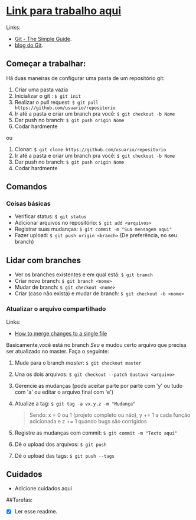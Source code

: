 # [Link para trabalho aqui](http://www.google.com.br)

Links:
- [Git - The Simple Guide](http://rogerdudler.github.io/git-guide/).
- [blog do Git](https://git-scm.com/blog).

## Começar a trabalhar:

Há duas maneiras de configurar uma pasta de um repositório git:

1. Criar uma pasta vazia
2. Inicializar o git : `$ git init`
3. Realizar o pull request: `$ git pull https://github.com/usuario/repositorio`
4. Ir até a pasta e criar um branch pra você: `$ git checkout -b Nome`
5. Dar push no branch: `$ git push origin Nome`
6. Codar hardmente

ou

1. Clonar: `$ git clone https://github.com/usuario/repositorio`
2. Ir até a pasta e criar um branch pra você: `$ git checkout -b Nome`
3. Dar push no branch: `$ git push origin Nome`
4. Codar hardmente

## Comandos

### Coisas básicas
 - Verificar status: `$ git status`
 - Adicionar arquivos no repositório: `$ git add <arquivos>`
 - Registrar suas mudanças: `$ git commit -m "Sua mensagem aqui"`
 - Fazer upload: `$ git push origin <branch>` (De preferência, no seu branch)

## Lidar com branches
 - Ver os branches existentes e em qual está: `$ git branch`
 - Criar novo branch: `$ git branch <nome>`
 - Mudar de branch: `$ git checkout <nome>`
 - Criar (caso não exista) e mudar de branch: `$ git checkout -b <nome>`
 
### Atualizar o arquivo compartilhado
 
Links:
 - [How to merge changes to a single file](http://stackoverflow.com/questions/10784523/how-do-i-merge-changes-to-a-single-file-rather-than-merging-commits)
 
Basicamente,você está no branch *Seu* e mudou certo arquivo que precisa ser atualizado no master. Faça o seguinte:
 
 1. Mude para o branch *master*: `$ git checkout master`
 2. Una os dois arquivos: `$ git checkout --patch Gustavo <arquivo>`
 3. Gerencie as mudanças (pode aceitar parte por parte com 'y' ou tudo com 'a' ou editar o arquivo final com 'e')
 4. Atualize a tag: `$ git tag -a vx.y.z -m "Mudança"`
 
    >Sendo: x = 0 ou 1 (projeto completo ou não), y += 1 a cada função adicionada e z += 1 quando bugs são corrigidos

 5. Registre as mudanças com commit: `$ git commit -m "Texto aqui"`
 6. Dê o upload dos arquivos: `$ git push`
 7. Dê o upload das tags: `$ git push --tags`
 
## Cuidados

- Adicione cuidados aqui

##Tarefas:
- [X] Ler esse readme.
